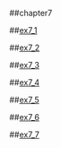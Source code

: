 ##chapter7

##[ex7_1](https://github.com/suisuihan/cpp-primer/blob/master/chapter7/ex7_1.cpp)


##[ex7_2](https://github.com/suisuihan/cpp-primer/blob/master/chapter7/ex7_2.h)

##[ex7_3](https://github.com/suisuihan/cpp-primer/blob/master/chapter7/ex7_4.h)

##[ex7_4](https://github.com/suisuihan/cpp-primer/blob/master/chapter7/Person.h)


##[ex7_5](https://github.com/suisuihan/cpp-primer/blob/master/chapter7/Person.h)


##[ex7_6](https://github.com/suisuihan/cpp-primer/blob/master/chapter7/ex7_6.h)

##[ex7_7](https://github.com/suisuihan/cpp-primer/blob/master/chapter7/ex7_7.cpp)

